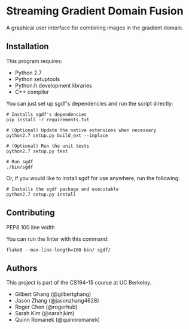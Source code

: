 Streaming Gradient Domain Fusion
================================

A graphical user interface for combining images in the gradient domain.

Installation
------------

This program requires:

* Python 2.7
* Python setuptools
* Python.h development libraries
* C++ compiler

You can just set up sgdf's dependencies and run the script directly:

```shell
# Installs sgdf's dependencies
pip install -r requirements.txt

# (Optional) Update the native extensions when necessary
python2.7 setup.py build_ext --inplace

# (Optional) Run the unit tests
python2.7 setup.py test

# Run sgdf
./bin/sgdf
```

Or, if you would like to install sgdf for use anywhere, run the following:

```shell
# Installs the sgdf package and executable
python2.7 setup.py install
```

Contributing
------------

PEP8
100 line width

You can run the linter with this command:

```shell
flake8 --max-line-length=100 bin/ sgdf/
```

Authors
-------

This project is part of the CS194-15 course at UC Berkeley.

* Gilbert Ghang (@gilbertghang)
* Jason Zhang (@jasonzhang4628)
* Roger Chen (@rogerhub)
* Sarah Kim (@sarahjkim)
* Quinn Romanek (@quinnromanek)
